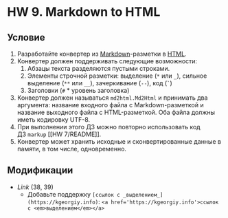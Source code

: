 # HW 9. Markdown to HTML
## Условие
1.  Разработайте конвертер из [Markdown](https://ru.wikipedia.org/wiki/Markdown)-разметки в [HTML](https://ru.wikipedia.org/wiki/HTML).
2.  Конвертер должен поддерживать следующие возможности:
    1.  Абзацы текста разделяются пустыми строками.
    2.  Элементы строчной разметки: выделение (`*` или `_`), сильное выделение (`**` или `__`), зачеркивание (`--`), код (`` ` ``)
    3.  Заголовки (`#` * уровень заголовка)
3.  Конвертер должен называться `md2html.Md2Html` и принимать два аргумента: название входного файла с Markdown-разметкой и название выходного файла c HTML-разметкой. Оба файла должны иметь кодировку UTF-8.
4.  При выполнении этого ДЗ можно повторно использовать код ДЗ `markup` [[HW 7/README]].
5.  Конвертер может хранить исходные и сконвертированные данные в памяти, в том числе, одновременно.

## Модификации
-   _Link_ (38, 39)
    -   Добавьте поддержку `[ссылок с _выделением_](https://kgeorgiy.info)`: `<a href='https://kgeorgiy.info'>ссылок с <em>выделением</em></a>`